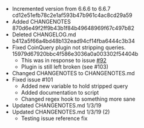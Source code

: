 * Incremented version from 6.6.6 to 6.6.7 cd12e51efb78c2e1af593b47b961c4ac8cd29a59
* Added CHANGENOTES 870d6e49f2ff9b43b1f84b49648969f67c497b82
* Deleted CHANGELOG.md b412a5f66a4bd48b132ead94cf14fba6444c3b34
* Fixed CoinQuery plugin not stripping queries. 15979d67920bbc4f586e3036a0a003302f54404b
  * This was in response to issue [#92](/../../issues/92)
  * Plugin is still left broken (see #103)
* Changed CHANGENOTES to CHANGENOTES.md
* Fixed issue #101
  * Added new variable to hold stripped query
  * Added documentation to script
  * Changed regex hook to something more sane
* Updated CHANGENOTES.md 1/3/19
* Updated CHANGENOTES.md 1/3/19 (2)
  * Testing issue reference fix

